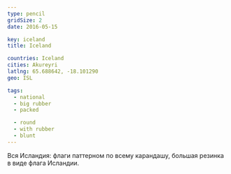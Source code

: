 ```yaml
---
type: pencil
gridSize: 2
date: 2016-05-15

key: iceland
title: Iceland

countries: Iceland
cities: Akureyri
latlng: 65.688642, -18.101290
geo: ISL

tags:
  - national
  - big rubber
  - packed

  - round
  - with rubber
  - blunt
---
```


Вся Исландия: флаги паттерном по всему карандашу, большая резинка в виде флага Исландии.
